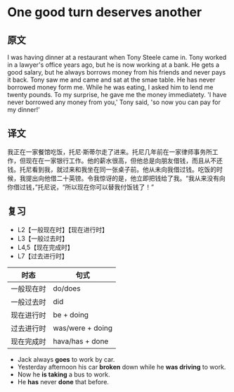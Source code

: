 # One good turn deserves another

## 原文

I was having dinner at a restaurant when Tony Steele came in. Tony worked in a lawyer's office years ago, but he is now working at a bank. He gets a good salary, but he always borrows money from his friends and never pays it back. Tony saw me and came and sat at the smae table. He has never borrowed money form me. While he was eating, I asked him to lend me twenty pounds. To my surprise, he gave me the money immediatety. 'I have never borrowed any money from you,' Tony said, 'so now you can pay for my dinner!'

## 译文

我正在一家餐馆吃饭，托尼·斯蒂尔走了进来。托尼几年前在一家律师事务所工作，但现在在一家银行工作。他的薪水很高，但他总是向朋友借钱，而且从不还钱。托尼看到我，就过来和我坐在同一张桌子前。他从未向我借过钱。吃饭的时候，我提出向他借二十英镑。令我惊讶的是，他立即把钱给了我。“我从来没有向你借过钱，”托尼说，“所以现在你可以替我付饭钱了！”

## 复习

- L2【一般现在时】【现在进行时】
- L3【一般过去时】
- L4,5【现在完成时】
- L7【过去进行时】

|时态|句式|
|---|---|
|一般现在时| do/does |
|一般过去时| did |
|现在进行时| be + doing |
|过去进行时| was/were + doing |
|现在完成时| hava/has + done |

- Jack always **goes** to work by car.
- Yesterday afternoon his car **broken** down while he **was driving** to work.
- Now he **is taking** a bus to work.
- He **has** never **done** that before.
